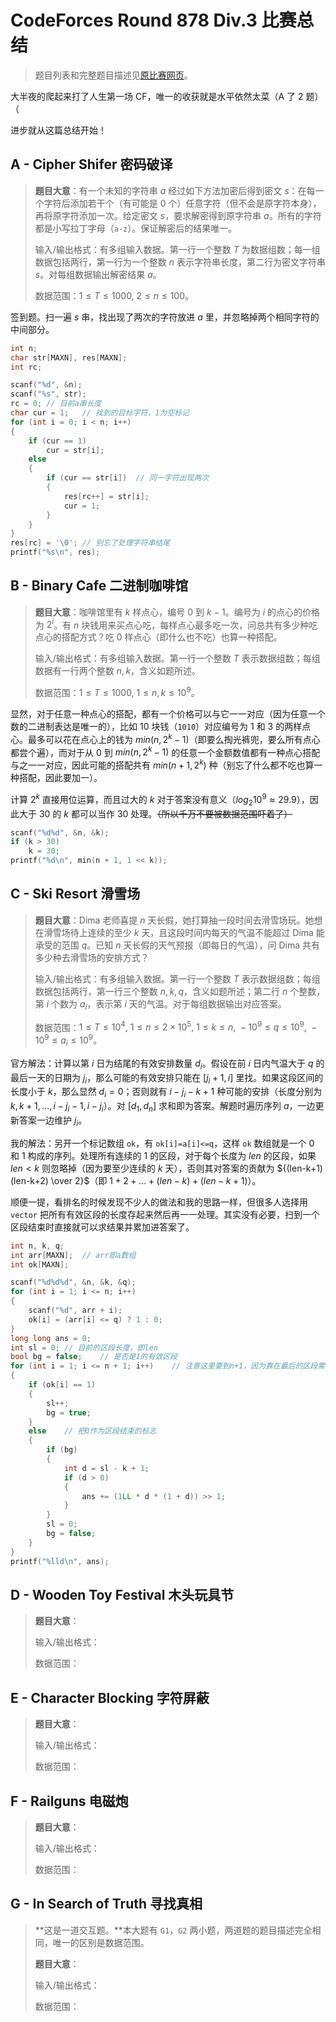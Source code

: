 # CodeForces Round 878 Div.3 比赛总结

> 题目列表和完整题目描述见[原比赛网页](https://codeforces.com/contest/1840)。

大半夜的爬起来打了人生第一场 CF，唯一的收获就是水平依然太菜（A 了 2 题）（

进步就从这篇总结开始！

## A - Cipher Shifer 密码破译

> **题目大意**：有一个未知的字符串 $a$ 经过如下方法加密后得到密文 $s$：在每一个字符后添加若干个（有可能是 $0$ 个）任意字符（但不会是原字符本身），再将原字符添加一次。给定密文 $s$，要求解密得到原字符串 $a$。所有的字符都是小写拉丁字母（`a-z`）。保证解密后的结果唯一。
>
> 输入/输出格式：有多组输入数据。第一行一个整数 $T$ 为数据组数；每一组数据包括两行，第一行为一个整数 $n$ 表示字符串长度，第二行为密文字符串 $s$。对每组数据输出解密结果 $a$。
>
> 数据范围：$1 \leq T \leq 1000,\ 2 \leq n \leq 100$。

签到题。扫一遍 $s$ 串，找出现了两次的字符放进 $a$ 里，并忽略掉两个相同字符的中间部分。

```c++
int n;
char str[MAXN], res[MAXN];
int rc;

scanf("%d", &n);
scanf("%s", str);
rc = 0; // 目前a串长度
char cur = 1;   // 找到的目标字符，1为空标记
for (int i = 0; i < n; i++)
{
    if (cur == 1)
        cur = str[i];
    else
    {
        if (cur == str[i])  // 同一字符出现两次
        {
            res[rc++] = str[i];
            cur = 1;
        }
    }
}
res[rc] = '\0'; // 别忘了处理字符串结尾
printf("%s\n", res);
```

## B - Binary Cafe 二进制咖啡馆

> **题目大意**：咖啡馆里有 $k$ 样点心，编号 $0$ 到 $k-1$。编号为 $i$ 的点心的价格为 $2^i$。有 $n$ 块钱用来买点心吃，每样点心最多吃一次，问总共有多少种吃点心的搭配方式？吃 $0$ 样点心（即什么也不吃）也算一种搭配。
>
> 输入/输出格式：有多组输入数据。第一行一个整数 $T$ 表示数据组数；每组数据有一行两个整数 $n,k$，含义如题所述。
>
> 数据范围：$1 \leq T \leq 1000,\ 1 \leq n,k \leq 10^9$。

显然，对于任意一种点心的搭配，都有一个价格可以与它一一对应（因为任意一个数的二进制表达是唯一的），比如 $10$ 块钱（`1010`）对应编号为 $1$ 和 $3$ 的两样点心。最多可以花在点心上的钱为 $min(n,2^k-1)$（即要么掏光裤兜，要么所有点心都尝个遍），而对于从 $0$ 到 $min(n,2^k-1)$ 的任意一个金额数值都有一种点心搭配与之一一对应，因此可能的搭配共有 $min(n+1,2^k)$ 种（别忘了什么都不吃也算一种搭配，因此要加一）。

计算 $2^k$ 直接用位运算，而且过大的 $k$ 对于答案没有意义（$log_2 10^9 \approx 29.9$），因此大于 $30$ 的 $k$ 都可以当作 $30$ 处理。~~（所以千万不要被数据范围吓着了）~~

```c++
scanf("%d%d", &n, &k);
if (k > 30)
    k = 30;
printf("%d\n", min(n + 1, 1 << k));
```

## C - Ski Resort 滑雪场

> **题目大意**：Dima 老师喜提 $n$ 天长假，她打算抽一段时间去滑雪场玩。她想在滑雪场待上连续的至少 $k$ 天，且这段时间内每天的气温不能超过 Dima 能承受的范围 $q$。已知 $n$ 天长假的天气预报（即每日的气温），问 Dima 共有多少种去滑雪场的安排方式？
>
> 输入/输出格式：有多组输入数据。第一行一个整数 $T$ 表示数据组数；每组数据包括两行，第一行三个整数 $n,k,q$，含义如题所述；第二行 $n$ 个整数，第 $i$ 个数为 $a_i$，表示第 $i$ 天的气温。对于每组数据输出对应答案。
>
> 数据范围：$1 \leq T \leq 10^4,\ 1 \leq n \leq 2 \times 10^5,\ 1 \leq k \leq n,\ -10^9 \leq q \leq 10^9,\ -10^9 \leq a_i \leq 10^9$。

官方解法：计算以第 $i$ 日为结尾的有效安排数量 $d_i$。假设在前 $i$ 日内气温大于 $q$ 的最后一天的日期为 $j_i$，那么可能的有效安排只能在 $[j_i+1,i]$ 里找。如果这段区间的长度小于 $k$，那么显然 $d_i=0$；否则就有 $i-j_i-k+1$ 种可能的安排（长度分别为 $k,k+1,...,i-j_i-1,i-j_i$）。对 $[d_1,d_n]$ 求和即为答案。解题时遍历序列 $a$，一边更新答案一边维护 $j_i$。

我的解法：另开一个标记数组 `ok`，有 `ok[i]=a[i]<=q`，这样 `ok` 数组就是一个 $0$ 和 $1$ 构成的序列。处理所有连续的 $1$ 的区段，对于每个长度为 $len$ 的区段，如果 $len<k$ 则忽略掉（因为要至少连续的 $k$ 天），否则其对答案的贡献为 ${(len-k+1)(len-k+2) \over 2}$（即 $1+2+...+(len-k)+(len-k+1)$）。

顺便一提，看排名的时候发现不少人的做法和我的思路一样，但很多人选择用 `vector` 把所有有效区段的长度存起来然后再一一处理。其实没有必要，扫到一个区段结束时直接就可以求结果并累加进答案了。

```c++
int n, k, q;
int arr[MAXN];  // arr即a数组
int ok[MAXN];

scanf("%d%d%d", &n, &k, &q);
for (int i = 1; i <= n; i++)
{
    scanf("%d", arr + i);
    ok[i] = (arr[i] <= q) ? 1 : 0;
}
long long ans = 0;
int sl = 0; // 目前的区段长度，即len
bool bg = false;    // 是否是1的有效区段
for (int i = 1; i <= n + 1; i++)    // 注意这里要到n+1，因为靠在最后的区段需要有一个0来收尾
{
    if (ok[i] == 1)
    {
        sl++;
        bg = true;
    }
    else    // 把0作为区段结束的标志
    {
        if (bg)
        {
            int d = sl - k + 1;
            if (d > 0)
            {
                ans += (1LL * d * (1 + d)) >> 1;
            }
        }
        sl = 0;
        bg = false;
    }
}
printf("%lld\n", ans);
```

## D - Wooden Toy Festival 木头玩具节

> **题目大意**：
>
> 输入/输出格式：
>
> 数据范围：

## E - Character Blocking 字符屏蔽

> **题目大意**：
>
> 输入/输出格式：
>
> 数据范围：

## F - Railguns 电磁炮

> **题目大意**：
>
> 输入/输出格式：
>
> 数据范围：

## G - In Search of Truth 寻找真相

> **这是一道交互题。**本大题有 `G1`，`G2` 两小题，两道题的题目描述完全相同，唯一的区别是数据范围。
>
> **题目大意**：
>
> 输入/输出格式：
>
> 数据范围：
